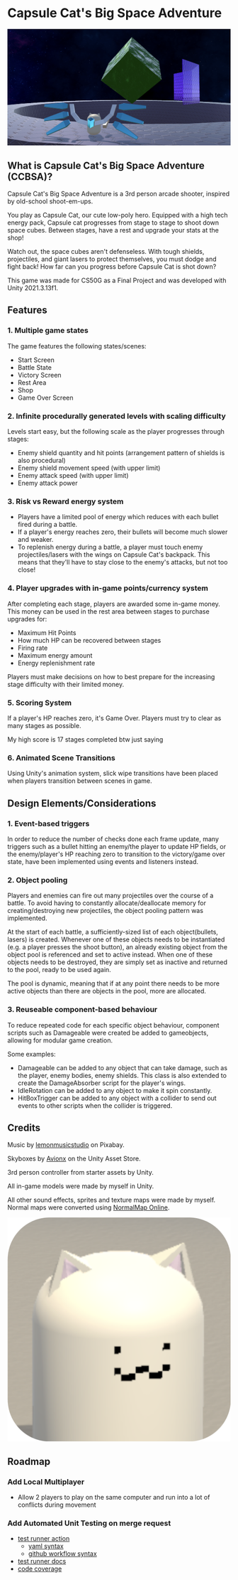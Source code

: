 # Capsule Cat's Big Space Adventure
![coverimage](Docs/Images/cover.png)
## What is Capsule Cat's Big Space Adventure (CCBSA)?

Capsule Cat's Big Space Adventure is a 3rd person arcade shooter, inspired by old-school shoot-em-ups.

You play as Capsule Cat, our cute low-poly hero.
Equipped with a high tech energy pack, Capsule cat progresses from stage to stage to shoot down space cubes. 
Between stages, have a rest and upgrade your stats at the shop!

Watch out, the space cubes aren't defenseless. With tough shields, projectiles, and giant lasers to protect themselves, you must dodge and fight back! How far can you progress before Capsule Cat is shot down?

This game was made for CS50G as a Final Project and was developed with Unity 2021.3.13f1.

## Features
### 1. Multiple game states

The game features the following states/scenes:
- Start Screen
- Battle State
- Victory Screen
- Rest Area
- Shop
- Game Over Screen

### 2. Infinite procedurally generated levels with scaling difficulty

Levels start easy, but the following scale as the player progresses through stages:
- Enemy shield quantity and hit points (arrangement pattern of shields is also procedural)
- Enemy shield movement speed (with upper limit)
- Enemy attack speed (with upper limit)
- Enemy attack power

### 3. Risk vs Reward energy system

- Players have a limited pool of energy which reduces with each bullet fired during a battle.
- If a player's energy reaches zero, their bullets will become much slower and weaker.
- To replenish energy during a battle, a player must touch enemy projectiles/lasers with the wings on Capsule Cat's backpack. This means that they'll have to stay close to the enemy's attacks, but not too close!

### 4. Player upgrades with in-game points/currency system

After completing each stage, players are awarded some in-game money. This money can be used in the rest area between stages to purchase upgrades for:

- Maximum Hit Points
- How much HP can be recovered between stages
- Firing rate
- Maximum energy amount
- Energy replenishment rate

Players must make decisions on how to best prepare for the increasing stage difficulty with their limited money.

### 5. Scoring System
If a player's HP reaches zero, it's Game Over. Players must try to clear as many stages as possible.

My high score is 17 stages completed btw just saying

### 6. Animated Scene Transitions
Using Unity's animation system, slick wipe transitions have been placed when players transition between scenes in game.



## Design Elements/Considerations
### 1. Event-based triggers

In order to reduce the number of checks done each frame update, many triggers such as a bullet hitting an enemy/the player to update HP fields, or the enemy/player's HP reaching zero to transition to the victory/game over state, have been implemented using events and listeners instead.

### 2. Object pooling

Players and enemies can fire out many projectiles over the course of a battle. To avoid having to constantly allocate/deallocate memory for creating/destroying new projectiles, the object pooling pattern was implemented.

At the start of each battle, a sufficiently-sized list of each object(bullets, lasers) is created. Whenever one of these objects needs to be instantiated (e.g. a player presses the shoot button), an already existing object from the object pool is referenced and set to active instead. When one of these objects needs to be destroyed, they are simply set as inactive and returned to the pool, ready to be used again.

The pool is dynamic, meaning that if at any point there needs to be more active objects than there are objects in the pool, more are allocated.

### 3. Reuseable component-based behaviour
To reduce repeated code for each specific object behaviour, component scripts such as Damageable were created be added to gameobjects, allowing for modular game creation.

Some examples:
- Damageable can be added to any object that can take damage, such as the player, enemy bodies, enemy shields. This class is also extended to create the DamageAbsorber script for the player's wings.
- IdleRotation can be added to any object to make it spin constantly.
- HitBoxTrigger can be added to any object with a collider to send out events to other scripts when the collider is triggered.

## Credits
Music by [lemonmusicstudio](https://pixabay.com/users/lemonmusicstudio-14942887/) on Pixabay.

Skyboxes by [Avionx](https://assetstore.unity.com/packages/2d/textures-materials/sky/skybox-series-free-103633) on the Unity Asset Store.

3rd person controller from starter assets by Unity.

All in-game models were made by myself in Unity.

All other sound effects, sprites and texture maps were made by myself. Normal maps were converted using [NormalMap Online](https://cpetry.github.io/NormalMap-Online/).

![icon](Docs/Images/icon.png)

## Roadmap
### Add Local Multiplayer
- Allow 2 players to play on the same computer and run into a lot of conflicts during movement

### Add Automated Unit Testing on merge request
- [test runner action](https://github.com/marketplace/actions/unity-test-runner)
    - [yaml syntax](https://learnxinyminutes.com/docs/yaml/)
    - [github workflow syntax](https://docs.github.com/en/actions/using-workflows/workflow-syntax-for-github-actions#about-yaml-syntax-for-workflows)
- [test runner docs](https://game.ci/docs/github/test-runner)
- [code coverage](https://docs.unity3d.com/Packages/com.unity.testtools.codecoverage@1.2/manual/index.html)
